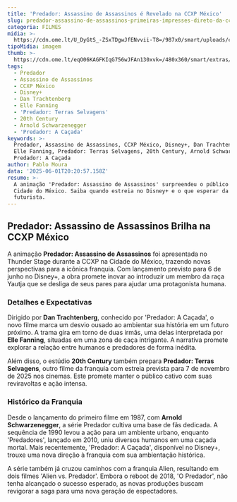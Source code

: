 ```yaml
---
title: 'Predador: Assassino de Assassinos é Revelado na CCXP México'
slug: predador-assassino-de-assassinos-primeiras-impresses-direto-da-ccxp-mx-veja
categoria: FILMES
midia: >-
  https://cdn.ome.lt/U_DyGtS_-ZSxTDgwJfENvvii-T8=/987x0/smart/uploads/conteudo/fotos/predador_j9OOjGM.png
tipoMidia: imagem
thumb: >-
  https://cdn.ome.lt/eqO06KAGFKIqG756wJFAn130xvk=/480x360/smart/extras/conteudos/predator-killer-of-killers-4.jpg
tags:
  - Predador
  - Assassino de Assassinos
  - CCXP México
  - Disney+
  - Dan Trachtenberg
  - Elle Fanning
  - 'Predador: Terras Selvagens'
  - 20th Century
  - Arnold Schwarzenegger
  - 'Predador: A Caçada'
keywords: >-
  Predador, Assassino de Assassinos, CCXP México, Disney+, Dan Trachtenberg,
  Elle Fanning, Predador: Terras Selvagens, 20th Century, Arnold Schwarzenegger,
  Predador: A Caçada
author: Pablo Moura
data: '2025-06-01T20:20:57.158Z'
resumo: >-
  A animação 'Predador: Assassino de Assassinos' surpreendeu o público na CCXP
  Cidade do México. Saiba quando estreia no Disney+ e o que esperar da trama
  futurista.
---
```


## Predador: Assassino de Assassinos Brilha na CCXP México

<blockquote class="twitter-tweet"><a href="https://twitter.com/user/status/1929268199305924650"></a></blockquote>

A animação **Predador: Assassino de Assassinos** foi apresentada no Thunder Stage durante a CCXP na Cidade do México, trazendo novas perspectivas para a icônica franquia. Com lançamento previsto para 6 de junho no Disney+, a obra promete inovar ao introduzir um membro da raça Yautja que se desliga de seus pares para ajudar uma protagonista humana.

### Detalhes e Expectativas

Dirigido por **Dan Trachtenberg**, conhecido por 'Predador: A Caçada', o novo filme marca um desvio ousado ao ambientar sua história em um futuro próximo. A trama gira em torno de duas irmãs, uma delas interpretada por **Elle Fanning**, situadas em uma zona de caça intrigante. A narrativa promete explorar a relação entre humanos e predadores de forma inédita.

Além disso, o estúdio **20th Century** também prepara **Predador: Terras Selvagens**, outro filme da franquia com estreia prevista para 7 de novembro de 2025 nos cinemas. Este promete manter o público cativo com suas reviravoltas e ação intensa.

### Histórico da Franquia

Desde o lançamento do primeiro filme em 1987, com **Arnold Schwarzenegger**, a série Predador cultiva uma base de fãs dedicada. A sequência de 1990 levou a ação para um ambiente urbano, enquanto 'Predadores', lançado em 2010, uniu diversos humanos em uma caçada mortal. Mais recentemente, 'Predador: A Caçada', disponível no Disney+, trouxe uma nova direção à franquia com sua ambientação histórica.

A série também já cruzou caminhos com a franquia Alien, resultando em dois filmes 'Alien vs. Predador'. Embora o reboot de 2018, 'O Predador', não tenha alcançado o sucesso esperado, as novas produções buscam revigorar a saga para uma nova geração de espectadores.
